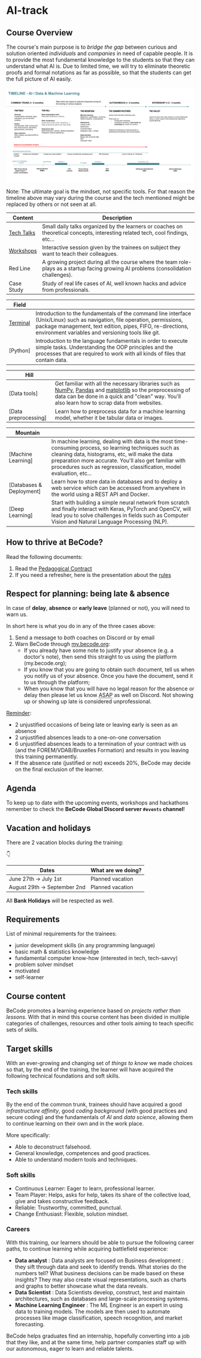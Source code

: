 # AI-track

## Course Overview

The course's main purpose is to _bridge the gap_ between curious and solution oriented _individuals_ and _companies_ in need of capable people. It is to provide the most fundamental knowledge to the students so that they can understand what AI is. Due to limited time, we will try to eliminate theoretic proofs and formal notations as far as possible, so that the students can get the full picture of AI easily.

![Timeline](assets/becode_pedagogy_timeline_ai.jpg)

Note: The ultimate goal is the mindset, not specific tools. For that reason the timeline above may vary during the course and the tech mentioned might be replaced by others or not seen at all.

| Content                                         | Description                                                                                                                           |
| ----------------------------------------------- | ------------------------------------------------------------------------------------------------------------------------------------- |
| [Tech Talks](https://my.becode.org/tech-talks/) | Small daily talks organized by the learners or coaches on theoretical concepts, interesting related tech, cool findings, etc…         |
| [Workshops](https://my.becode.org/tech-talks/)  | Interactive session given by the trainees on subject they want to teach their colleagues.                                             |
| Red Line                                        | A growing project during all the course where the team role-plays as a startup facing growing AI problems (consolidation challenges). |
| Case Study                                      | Study of real life cases of AI, well known hacks and advice from professionals.                                                       |

| Field                                                                            |                                                                                                                                                                                                                                                 |
| -------------------------------------------------------------------------------- | ----------------------------------------------------------------------------------------------------------------------------------------------------------------------------------------------------------------------------------------------- |
| [Terminal](https://github.com/becodeorg/ANT-Theano-4/tree/master/content/1.terminal) | Introduction to the fundamentals of the command line interface (Unix/Linux) such as navigation, file operation, permissions, package management, text edition, pipes, FIFO, re-directions, environment variables and versioning tools like git. |
| [Python]    | Introduction to the language fundamentals in order to execute simple tasks. Understanding the OOP principles and the processes that are required to work with all kinds of files that contain data.                                             |

| Hill                                                                                                                    |                                                                                                                                                                                                                                                                                           |
| ----------------------------------------------------------------------------------------------------------------------- | ----------------------------------------------------------------------------------------------------------------------------------------------------------------------------------------------------------------------------------------------------------------------------------------- |
| [Data tools]                                    | Get familiar with all the necessary libraries such as [NumPy](https://numpy.org/), [Pandas](https://pandas.pydata.org/) and [matplotlib](https://matplotlib.org/) so the preprocessing of data can be done in a quick and "clean" way. You'll also learn how to scrap data from websites. |
| [Data preprocessing] | Learn how to preprocess data for a machine learning model, whether it be tabular data or images.                                                                                                                                                                                          |

| Mountain                                                                                         |                                                                                                                                                                                                                                                                                               |
| ------------------------------------------------------------------------------------------------ | --------------------------------------------------------------------------------------------------------------------------------------------------------------------------------------------------------------------------------------------------------------------------------------------- |
| [Machine Learning] | In machine learning, dealing with data is the most time-consuming process, so learning techniques such as cleaning data, histograms, etc, will make the data preparation more accurate. You'll also get familiar with procedures such as regression, classification, model evaluation, etc... |
| [Databases & Deployment] | Learn how to store data in databases and to deploy a web service which can be accessed from anywhere in the world using a REST API and Docker.                                                                                                                                                |
| [Deep Learning]       | Start with building a simple neural network from scratch and finally interact with Keras, PyTorch and OpenCV, will lead you to solve challenges in fields such as Computer Vision and Natural Language Processing (NLP).                                                                      |

## How to thrive at BeCode?

Read the following documents:

1. Read the [Pedagogical Contract](https://github.com/becodeorg/BeCode/blob/master/educationalcontractAI.md)
2. If you need a refresher, here is the presentation about the [rules](https://docs.google.com/presentation/d/12NcwJp-x64T5kKnRDdwa1rN54Ab3BZhUUoT28Nv2K9o/edit#slide=id.p1)

## Respect for planning: being late & absence

In case of **delay**, **absence** or **early leave** (planned or not), you will need to warn us.

In short here is what you do in any of the three cases above:

1. Send a message to _both_ coaches on Discord or by email
2. Warn BeCode through [my.becode.org](https://my.becode.org/):
   - If you already have some note to justify your absence (e.g. a doctor's note), then send this straight to us using the platform (my.becode.org);
   - If you know that you are going to obtain such document, tell us when you notify us of your absence. Once you have the document, send it to us through the platform;
   - When you know that you will have no legal reason for the absence or delay then please let us know <abbr title="As Soon As Possible">ASAP</abbr> as well on Discord. Not showing up or showing up late is considered unprofessional.

[Reminder](https://github.com/becodeorg/BeCode/blob/master/educationalcontractAI.md#sanctions):

- 2 unjustified occasions of being late or leaving early is seen as an absence
- 2 unjustified absences leads to a one-on-one conversation
- 6 unjustified absences leads to a termination of your contract with us (and the FOREM/VDAB/Bruxelles Formation) and results in you leaving this training permanently.
- If the absence rate (justified or not) exceeds 20%, BeCode may decide on the final exclusion of the learner.

## Agenda

To keep up to date with the upcoming events, workshops and hackathons remember to check the **BeCode Global Discord server `#events` channel**!

## Vacation and holidays

There are 2 vacation blocks during the training:

👇

| Dates                        | What are we doing? |
| ---------------------------- | ------------------ |
| June 27th -> July 1st | Planned vacation   |
| August 29th -> September 2nd | Planned vacation   |

All **Bank Holidays** will be respected as well.

## Requirements

List of minimal requirements for the trainees:

- junior development skills (in any programming language)
- basic math & statistics knowledge
- fundamental computer know-how (interested in tech, tech-savvy)
- problem solver mindset
- motivated
- self-learner

## Course content

BeCode promotes a learning experience based on _projects rather than lessons_.
With that in mind this course content has been divided in multiple categories of
challenges, resources and other tools aiming to teach specific sets of skills.

## Target skills

With an ever-growing and changing set of _things to know_ we made choices so
that, by the end of the training, the learner will have acquired the following
technical foundations and soft skills.

### Tech skills

By the end of the common trunk, trainees should have acquired a good
_infrastructure affinity_, good _coding background_ (with good practices and
secure coding) and the fundamentals of _ΑΙ_ and _data science_, allowing them to continue
learning on their own and in the work place.

More specifically:

- Able to deconstruct falsehood.
- General knowledge, competences and good practices.
- Able to understand modern tools and techniques.

### Soft skills

- Continuous Learner: Eager to learn, professional learner.
- Team Player: Helps, asks for help, takes its share of the collective load,
  give and takes constructive feedback.
- Reliable: Trustworthy, committed, punctual.
- Change Enthusiast: Flexible, solution mindset.

### Careers

With this training, our learners should be able to pursue the following career paths, to continue learning while acquiring battlefield experience:

- **Data analyst** : Data analysts are focused on Business development : they sift through data and seek to identify trends. What stories do the numbers tell? What business decisions can be made based on these insights? They may also create visual representations, such as charts and graphs to better showcase what the data reveals.
- **Data Scientist** : Data Scientists develop, construct, test and maintain architectures, such as databases and large-scale processing systems.
- **Machine Learning Engineer** : The ML Engineer is an expert in using data to training models. The models are then used to automate processes like image classification, speech recognition, and market forecasting.

BeCode helps graduates find an internship, hopefully converting into a job that they like, and at the same time, help partner companies staff up with our autonomous, eager to learn and reliable talents.
